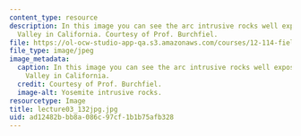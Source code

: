 ```yaml
---
content_type: resource
description: In this image you can see the arc intrusive rocks well exposed in Yosemite
  Valley in California. Courtesy of Prof. Burchfiel.
file: https://ol-ocw-studio-app-qa.s3.amazonaws.com/courses/12-114-field-geology-i-fall-2005/ad12482bbb8a086c97cf1b1b75afb328_lecture03_132jpg.jpg
file_type: image/jpeg
image_metadata:
  caption: In this image you can see the arc intrusive rocks well exposed in Yosemite
    Valley in California.
  credit: Courtesy of Prof. Burchfiel.
  image-alt: Yosemite intrusive rocks.
resourcetype: Image
title: lecture03_132jpg.jpg
uid: ad12482b-bb8a-086c-97cf-1b1b75afb328
---
```

